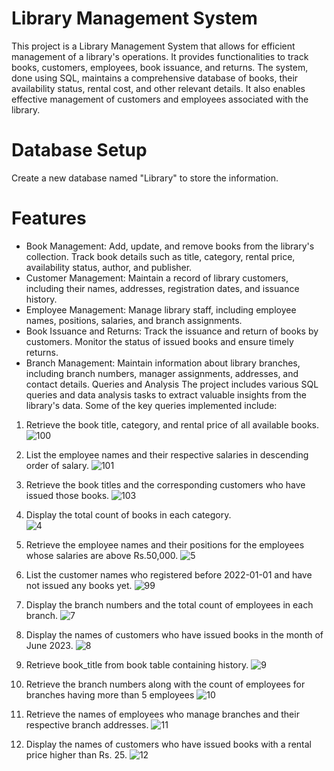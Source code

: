 # Library Management System

This project is a Library Management System that allows for efficient management of a library's operations. It provides functionalities to track books, customers, employees, book issuance, and returns. The system, done using SQL, maintains a comprehensive database of books, their availability status, rental cost, and other relevant details. It also enables effective management of customers and employees associated with the library.

# Database Setup
Create a new database named "Library" to store the information.

# Features
- Book Management: Add, update, and remove books from the library's collection. Track book details such as title, category, rental price, availability status, author, and publisher.
- Customer Management: Maintain a record of library customers, including their names, addresses, registration dates, and issuance history.
- Employee Management: Manage library staff, including employee names, positions, salaries, and branch assignments.
- Book Issuance and Returns: Track the issuance and return of books by customers. Monitor the status of issued books and ensure timely returns.
- Branch Management: Maintain information about library branches, including branch numbers, manager assignments, addresses, and contact details.
Queries and Analysis
The project includes various SQL queries and data analysis tasks to extract valuable insights from the library's data. Some of the key queries implemented include:

1. Retrieve the book title, category, and rental price of all available books.
 ![100](https://github.com/user-attachments/assets/912078c1-51ac-4093-b734-63f1573b0dcc)

2. List the employee names and their respective salaries in descending order of salary.
![101](https://github.com/user-attachments/assets/72a8e781-355e-4f61-904f-a146b2ef26b5) 

3. Retrieve the book titles and the corresponding customers who have issued those books.
  ![103](https://github.com/user-attachments/assets/b033685b-508c-400c-8614-47565c112c09)

4. Display the total count of books in each category.  
![4](https://github.com/user-attachments/assets/a0333049-85dc-4031-a0ab-c70b3f3848bc)

5. Retrieve the employee names and their positions for the employees whose salaries are above Rs.50,000. 
![5](https://github.com/user-attachments/assets/7040da25-6304-4cbd-8663-455b76b40265)

6. List the customer names who registered before 2022-01-01 and have not issued any books yet.
![99](https://github.com/user-attachments/assets/0e926c0a-e727-4bf0-8f76-2b2b7ca72f54)

 7. Display the branch numbers and the total count of employees in each branch. 
![7](https://github.com/user-attachments/assets/f80b2258-3e8a-4e7e-b10d-58180cae65b0)

 8. Display the names of customers who have issued books in the month of June 2023.
![8](https://github.com/user-attachments/assets/b7726e30-0272-4c66-8c77-4928c7d40d78)

 9. Retrieve book_title from book table containing history. 
![9](https://github.com/user-attachments/assets/8f1367fd-084e-4c01-b790-b71c371a0429)
 10. Retrieve the branch numbers along with the count of employees for branches having more than 5 employees
![10](https://github.com/user-attachments/assets/885fa8b5-02f4-46df-9165-63dce6bbcde9)

 11. Retrieve the names of employees who manage branches and their respective branch addresses.
![11](https://github.com/user-attachments/assets/e656ed04-79d1-43c0-9dd9-f86aee185e45)

 12.  Display the names of customers who have issued books with a rental price higher than Rs. 25.
![12](https://github.com/user-attachments/assets/13634444-81b4-4ea8-a8eb-bacc00f6633e)
